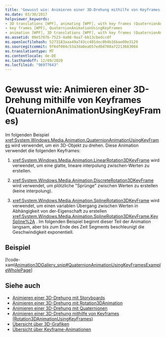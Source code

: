```yaml
---
title: 'Gewusst wie: Animieren einer 3D-Drehung mithilfe von Keyframes (QuaternionAnimationUsingKeyFrames)'
ms.date: 03/30/2017
helpviewer_keywords:
- 3D translations [WPF], animating [WPF], with key frames (QuaternionAnimationUsingKeyFrames)
- key frames [WPF], QuaternionAnimationUsingKeyFrames
- animation [WPF], 3D translations [WPF], with key frames (QuaternionAnimationUsingKeyFrames)
ms.assetid: 09e5707b-7523-4a08-9aa7-bb13cbedccdf
ms.openlocfilehash: 5273183aaa49a743cc401dec0b4b16bae09e3129
ms.sourcegitcommit: 9f6df084c53a3da0ea657ed0d708a72213683084
ms.translationtype: MT
ms.contentlocale: de-DE
ms.lasthandoff: 12/09/2020
ms.locfileid: "96977643"
---
```

# <a name="how-to-animate-a-3d-rotation-using-key-frames-quaternionanimationusingkeyframes"></a>Gewusst wie: Animieren einer 3D-Drehung mithilfe von Keyframes (QuaternionAnimationUsingKeyFrames)
Im folgenden Beispiel <xref:System.Windows.Media.Animation.QuaternionAnimationUsingKeyFrames> wird verwendet, um ein 3D-Objekt zu drehen. Diese Animation verwendet die folgenden Keyframes:  
  
1. <xref:System.Windows.Media.Animation.LinearRotation3DKeyFrame> wird verwendet, um eine glatte, lineare interpolung zwischen-Werten zu erstellen.  
  
2. <xref:System.Windows.Media.Animation.DiscreteRotation3DKeyFrame> wird verwendet, um plötzliche "Sprünge" zwischen Werten zu erstellen (keine interpolung).  
  
3. <xref:System.Windows.Media.Animation.SplineRotation3DKeyFrame> wird verwendet, um einen variablen Übergang zwischen Werten in Abhängigkeit von der-Eigenschaft zu erstellen <xref:System.Windows.Media.Animation.SplineRotation3DKeyFrame.KeySpline%2A> . Im folgenden Beispiel beginnt dieser Teil der Animation langsam, aber bis zum Ende des Zeit Segments beschleunigt die Geschwindigkeit exponentiell.  
  
## <a name="example"></a>Beispiel  
 [!code-xaml[Animation3DGallery_snip#QuaternionAnimationUsingKeyFramesExampleWholePage](~/samples/snippets/csharp/VS_Snippets_Wpf/Animation3DGallery_snip/CS/QuaternionAnimationUsingKeyFramesExample.xaml#quaternionanimationusingkeyframesexamplewholepage)]  
  
## <a name="see-also"></a>Siehe auch

- [Animieren einer 3D-Drehung mit Storyboards](how-to-animate-a-3-d-rotation-using-storyboards.md)
- [Animieren einer 3D-Drehung mit Rotation3DAnimation](how-to-animate-a-3-d-rotation-using-rotation3danimation.md)
- [Animieren einer 3D-Drehung mit Quaternionen](how-to-animate-a-3-d-rotation-using-quaternions.md)
- [Animieren einer 3D-Drehung mithilfe von Keyframes (Rotation3DAnimationUsingKeyFrames)](how-to-animate-a-3-d-rotation-using-key-frames.md)
- [Übersicht über 3D-Grafiken](3-d-graphics-overview.md)
- [Übersicht über Keyframe-Animationen](key-frame-animations-overview.md)
